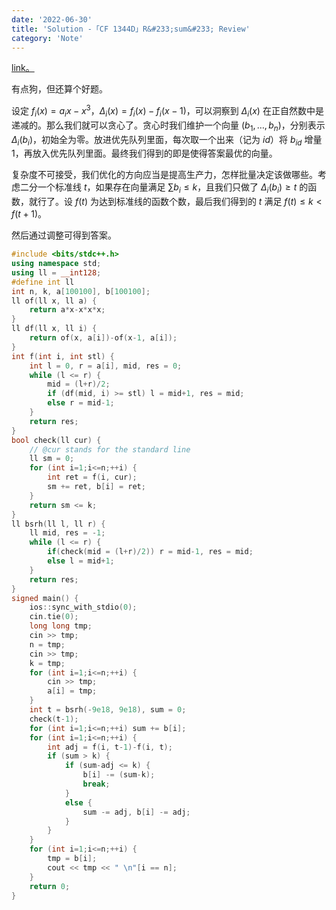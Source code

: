 ```yaml
---
date: '2022-06-30'
title: 'Solution -「CF 1344D」R&#233;sum&#233; Review'
category: 'Note'
---
```


[link。](http://codeforces.com/problemset/problem/1344/D)

有点狗，但还算个好题。

设定 $f_i(x)=a_ix-x^3$，$\Delta_i(x)=f_i(x)-f_i(x-1)$，可以洞察到 $\Delta_i(x)$ 在正自然数中是递减的。那么我们就可以贪心了。贪心时我们维护一个向量 $(b_1,\dots,b_n)$，分别表示 $\Delta_i(b_i)$，初始全为零。放进优先队列里面，每次取一个出来（记为 $\textit{id}$）将 $b_{\textit{id}}$ 增量 $1$，再放入优先队列里面。最终我们得到的即是使得答案最优的向量。

复杂度不可接受，我们优化的方向应当是提高生产力，怎样批量决定该做哪些。考虑二分一个标准线 $t$，如果存在向量满足 $\sum b_i\leqslant k$，且我们只做了 $\Delta_i(b_i)\geqslant t$ 的函数，就行了。设 $f(t)$ 为达到标准线的函数个数，最后我们得到的 $t$ 满足 $f(t)\leqslant k<f(t+1)$。

然后通过调整可得到答案。

```cpp
#include <bits/stdc++.h>
using namespace std;
using ll = __int128;
#define int ll
int n, k, a[100100], b[100100];
ll of(ll x, ll a) {
    return a*x-x*x*x;
}
ll df(ll x, ll i) {
    return of(x, a[i])-of(x-1, a[i]);
}
int f(int i, int stl) {
    int l = 0, r = a[i], mid, res = 0;
    while (l <= r) {
        mid = (l+r)/2;
        if (df(mid, i) >= stl) l = mid+1, res = mid;
        else r = mid-1;
    }
    return res;
}
bool check(ll cur) {
    // @cur stands for the standard line
    ll sm = 0;
    for (int i=1;i<=n;++i) {
        int ret = f(i, cur);
        sm += ret, b[i] = ret;
    }
    return sm <= k;
}
ll bsrh(ll l, ll r) {
    ll mid, res = -1;
    while (l <= r) {
        if(check(mid = (l+r)/2)) r = mid-1, res = mid;
        else l = mid+1;
    }
    return res;
}
signed main() {
    ios::sync_with_stdio(0);
    cin.tie(0);
    long long tmp;
    cin >> tmp;
    n = tmp;
    cin >> tmp;
    k = tmp;
    for (int i=1;i<=n;++i) {
        cin >> tmp;
        a[i] = tmp;
    }
    int t = bsrh(-9e18, 9e18), sum = 0;
    check(t-1);
    for (int i=1;i<=n;++i) sum += b[i];
    for (int i=1;i<=n;++i) {
        int adj = f(i, t-1)-f(i, t);
        if (sum > k) {
            if (sum-adj <= k) {
                b[i] -= (sum-k);
                break;
            }
            else {
                sum -= adj, b[i] -= adj;
            }
        }
    }
    for (int i=1;i<=n;++i) {
        tmp = b[i];
        cout << tmp << " \n"[i == n];
    }
    return 0;
}
```
